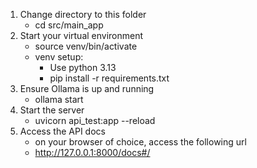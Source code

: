 1. Change directory to this folder 
    - cd src/main_app
2. Start your virtual environment
    - source venv/bin/activate
    - venv setup:
        - Use python 3.13
        - pip install -r requirements.txt
3. Ensure Ollama is up and running
    - ollama start 
4. Start the server
    - uvicorn api_test:app --reload
5. Access the API docs
    - on your browser of choice, access the following url
    - http://127.0.0.1:8000/docs#/